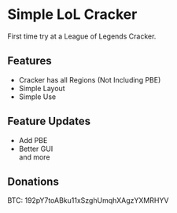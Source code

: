 # Simple LoL Cracker

First time try at a League of Legends Cracker.

## Features

- Cracker has all Regions (Not Including PBE)
- Simple Layout
- Simple Use

## Feature Updates

- Add PBE
- Better GUI     
and more

## Donations

BTC: 192pY7toABku11xSzghUmqhXAgzYXMRHYV
